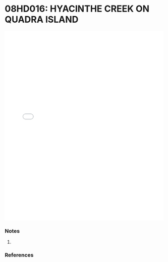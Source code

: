 # 08HD016: HYACINTHE CREEK ON QUADRA ISLAND

<iframe src="/distribution_estimation/_static/stations/08HD016_fdc.html" width="100%" height="600" frameborder="0"></iframe>

### Notes
1. 

### References

